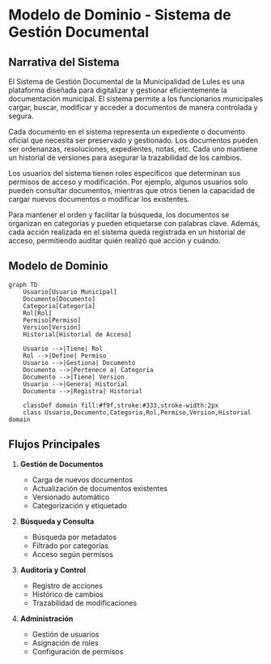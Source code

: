 # Modelo de Dominio - Sistema de Gestión Documental

## Narrativa del Sistema

El Sistema de Gestión Documental de la Municipalidad de Lules es una plataforma diseñada para digitalizar y gestionar eficientemente la documentación municipal. El sistema permite a los funcionarios municipales cargar, buscar, modificar y acceder a documentos de manera controlada y segura.

Cada documento en el sistema representa un expediente o documento oficial que necesita ser preservado y gestionado. Los documentos pueden ser ordenanzas, resoluciones, expedientes, notas, etc. Cada uno mantiene un historial de versiones para asegurar la trazabilidad de los cambios.

Los usuarios del sistema tienen roles específicos que determinan sus permisos de acceso y modificación. Por ejemplo, algunos usuarios solo pueden consultar documentos, mientras que otros tienen la capacidad de cargar nuevos documentos o modificar los existentes.

Para mantener el orden y facilitar la búsqueda, los documentos se organizan en categorías y pueden etiquetarse con palabras clave. Además, cada acción realizada en el sistema queda registrada en un historial de acceso, permitiendo auditar quién realizó qué acción y cuándo.

## Modelo de Dominio

```mermaid
graph TD
    Usuario[Usuario Municipal]
    Documento[Documento]
    Categoria[Categoría]
    Rol[Rol]
    Permiso[Permiso]
    Version[Versión]
    Historial[Historial de Acceso]

    Usuario -->|Tiene| Rol
    Rol -->|Define| Permiso
    Usuario -->|Gestiona| Documento
    Documento -->|Pertenece a| Categoria
    Documento -->|Tiene| Version
    Usuario -->|Genera| Historial
    Documento -->|Registra| Historial

    classDef domain fill:#f9f,stroke:#333,stroke-width:2px
    class Usuario,Documento,Categoria,Rol,Permiso,Version,Historial domain
```

## Flujos Principales

1. **Gestión de Documentos**
   - Carga de nuevos documentos
   - Actualización de documentos existentes
   - Versionado automático
   - Categorización y etiquetado

2. **Búsqueda y Consulta**
   - Búsqueda por metadatos
   - Filtrado por categorías
   - Acceso según permisos

3. **Auditoría y Control**
   - Registro de acciones
   - Histórico de cambios
   - Trazabilidad de modificaciones

4. **Administración**
   - Gestión de usuarios
   - Asignación de roles
   - Configuración de permisos